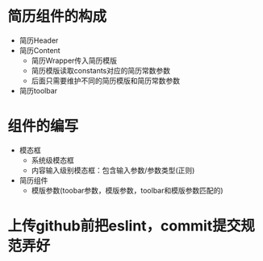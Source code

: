 # 简历组件的构成

- 简历Header
- 简历Content
  - 简历Wrapper传入简历模版
  - 简历模版读取constants对应的简历常数参数
  - 后面只需要维护不同的简历模版和简历常数参数
- 简历toolbar

# 组件的编写

- 模态框
  - 系统级模态框
  - 内容输入级别模态框：包含输入参数/参数类型(正则)
- 简历组件
  - 模版参数(toobar参数，模版参数，toolbar和模版参数匹配的)

# 上传github前把eslint，commit提交规范弄好
